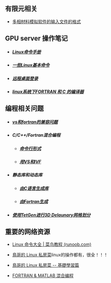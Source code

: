 ## 有限元相关

- [多相材料模拟软件的输入文件的格式](input_file.md)



## GPU server 操作笔记

- ##### [Linux命令手册](Linux命令手册.md)

- ##### [一些Linux基本命令](Linux_command.md)

- ##### [远程桌面登录](vcn_logon_server.md)

- ##### [linux系统下FORTRAN 和 C 的编译器](Fortran_C_compilers.md)



## 编程相关问题

- ##### [vs和fortran的兼容问题](vs_ivf_compatibility.md)

- ##### C/C++/Fortran混合编程

  - ##### 	 [命令行形式](Mixed_FORTRAN_C_programing.md)

  - ##### 	[用VS和IVF](Mixed_FORTRAN_C_programing(VS).md)

- ##### 静态库和动态库

  - ##### [由C语言生成库](C_build_lib_dll.md)
  - ##### [由Fortran生成](Fortran_build_library.md)


- ##### [使用TetGen进行3D Delaunary网格划分](TetGen_3D_Delaunary_mesh.md)




## 重要的网络资源

- [Linux 命令大全 | 菜鸟教程 (runoob.com)](https://www.runoob.com/linux/linux-command-manual.html)

- [鳥哥的 Linux 私房菜](http://linux.vbird.org/)linux的操作都有，很全！！！

- [鳥哥的 Linux 私房菜 -- 基礎學習篇](http://linux.vbird.org/linux_basic/)

- [FORTRAN & MATLAB 混合编程](https://www.cnblogs.com/momoko/p/6148013.html)

